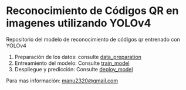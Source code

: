 # Reconocimiento de Códigos QR en imagenes utilizando YOLOv4

Repositorio del modelo de reconocimiento de códigos qr entrenado con YOLOv4

1. Preparación de los datos: consulte [data_preparation]()
2. Entreamiento del modelo: Consulte [train_model]()
3. Despliegue y predicción: Consulte [deploy_model]()

Para mas información: manu2320@gmail.com
